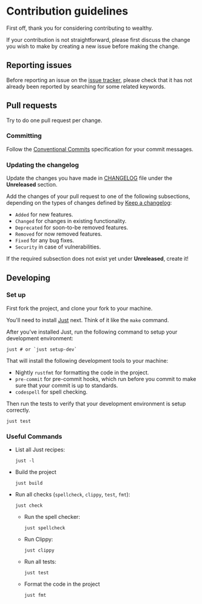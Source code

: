 # Contribution guidelines

First off, thank you for considering contributing to wealthy.

If your contribution is not straightforward, please first discuss the change you
wish to make by creating a new issue before making the change.

## Reporting issues

Before reporting an issue on the
[issue tracker](https://github.com/wizard-28/wealthy/issues),
please check that it has not already been reported by searching for some related
keywords.

## Pull requests

Try to do one pull request per change.

### Committing

Follow the [Conventional
Commits](https://www.conventionalcommits.org/en/v1.0.0) specification for your
commit messages.

### Updating the changelog

Update the changes you have made in
[CHANGELOG](https://github.com/wizard-28/wealthy/blob/master/CHANGELOG.md)
file under the **Unreleased** section.

Add the changes of your pull request to one of the following subsections,
depending on the types of changes defined by
[Keep a changelog](https://keepachangelog.com/en/1.1.0/):

- `Added` for new features.
- `Changed` for changes in existing functionality.
- `Deprecated` for soon-to-be removed features.
- `Removed` for now removed features.
- `Fixed` for any bug fixes.
- `Security` in case of vulnerabilities.

If the required subsection does not exist yet under **Unreleased**, create it!

## Developing

### Set up

First fork the project, and clone your fork to your machine.

You'll need to install [Just](https://github.com/casey/just#installationt)
next. Think of it like the `make` command.

After you've installed Just, run the following command to setup your
development environment:

```shell
just # or `just setup-dev`
```

That will install the following development tools to your machine:

* Nightly `rustfmt` for formatting the code in the project.
* `pre-commit` for pre-commit hooks, which run before you commit to make sure
  that your commit is up to standards.
* `codespell` for spell checking.

Then run the tests to verify that your development environment is setup correctly.

```shell
just test
```

### Useful Commands

- List all Just recipes:

  ```shell
  just -l
  ```

- Build the project

  ```shell
  just build
  ```

- Run all checks (`spellcheck`, `clippy`, `test`, `fmt`):

  ```shell
  just check
  ```

  - Run the spell checker:

    ```shell
    just spellcheck
    ```

  - Run Clippy:

    ```shell
    just clippy
    ```

  - Run all tests:

    ```shell
    just test
    ```

  - Format the code in the project

    ```shell
    just fmt
    ```
